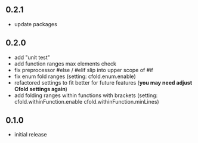 ## 0.2.1
- update packages

## 0.2.0
- add "unit test"
- add function ranges max elements check
- fix preprocessor #else / #elif slip into upper scope of #if
- fix enum fold ranges
  (setting: cfold.enum.enable)
- refactored settings to fit better for future features
  (**you may need adjust Cfold settings again**)
- add folding ranges within functions with brackets
  (setting: cfold.withinFunction.enable
            cfold.withinFunction.minLines)


## 0.1.0
- initial release